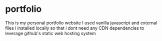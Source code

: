 # portfolio

This is my personal portfolio website
I used vanilla javascript and external files i installed locally so that i dont need any CDN dependencies to leverage github's static web hosting system
